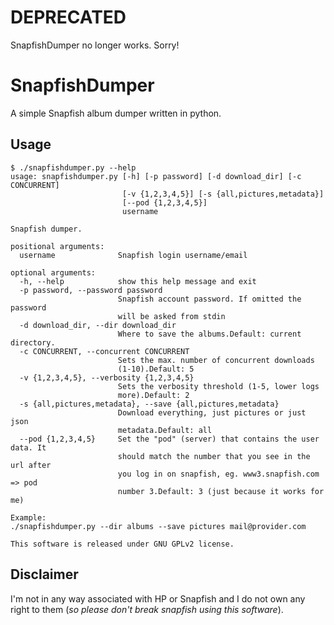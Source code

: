 # DEPRECATED
SnapfishDumper no longer works. Sorry!

# SnapfishDumper
A simple Snapfish album dumper written in python.

## Usage
```
$ ./snapfishdumper.py --help
usage: snapfishdumper.py [-h] [-p password] [-d download_dir] [-c CONCURRENT]
                         [-v {1,2,3,4,5}] [-s {all,pictures,metadata}]
                         [--pod {1,2,3,4,5}]
                         username

Snapfish dumper.

positional arguments:
  username              Snapfish login username/email

optional arguments:
  -h, --help            show this help message and exit
  -p password, --password password
                        Snapfish account password. If omitted the password
                        will be asked from stdin
  -d download_dir, --dir download_dir
                        Where to save the albums.Default: current directory.
  -c CONCURRENT, --concurrent CONCURRENT
                        Sets the max. number of concurrent downloads
                        (1-10).Default: 5
  -v {1,2,3,4,5}, --verbosity {1,2,3,4,5}
                        Sets the verbosity threshold (1-5, lower logs
                        more).Default: 2
  -s {all,pictures,metadata}, --save {all,pictures,metadata}
                        Download everything, just pictures or just json
                        metadata.Default: all
  --pod {1,2,3,4,5}     Set the "pod" (server) that contains the user data. It
                        should match the number that you see in the url after
                        you log in on snapfish, eg. www3.snapfish.com => pod
                        number 3.Default: 3 (just because it works for me)

Example:
./snapfishdumper.py --dir albums --save pictures mail@provider.com

This software is released under GNU GPLv2 license.
```

## Disclaimer
I'm not in any way associated with HP or Snapfish and I do not own any right to them (*so please don't break snapfish using this software*).
